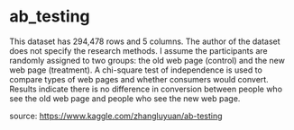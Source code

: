 # ab_testing

This dataset has 294,478 rows and 5 columns. The author of the dataset does not specify the research methods.
I assume the participants are randomly assigned to two groups: the old web page (control) and the new web page (treatment). 
A chi-square test of independence is used to compare types of web pages and whether consumers would convert. 
Results indicate there is no difference in conversion between people who see the old web page and people who see the new web page. 

source: https://www.kaggle.com/zhangluyuan/ab-testing
